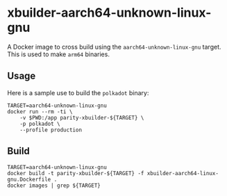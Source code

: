 # xbuilder-aarch64-unknown-linux-gnu

A Docker image to cross build using the `aarch64-unknown-linux-gnu` target.
This is used to make `arm64` binaries.

## Usage

Here is a sample use to build the `polkadot` binary:
```
TARGET=aarch64-unknown-linux-gnu
docker run --rm -ti \
	-v $PWD:/app parity-xbuilder-${TARGET} \
	-p polkadot \
	--profile production
```

## Build

```
TARGET=aarch64-unknown-linux-gnu
docker build -t parity-xbuilder-${TARGET} -f xbuilder-aarch64-linux-gnu.Dockerfile .
docker images | grep ${TARGET}
```

